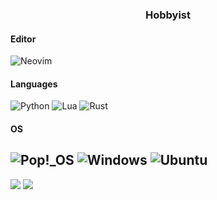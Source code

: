 <h3 align="center">Hobbyist</h3>

#### Editor
![Neovim](https://img.shields.io/badge/NeoVim-%2357A143.svg?&style=for-the-badge&logo=neovim&logoColor=white)</br>
#### Languages
![Python](https://img.shields.io/badge/Python-%233776AB.svg?&style=for-the-badge&logo=python&logoColor=white) ![Lua](https://img.shields.io/badge/lua-%232C2D72.svg?style=for-the-badge&logo=lua&logoColor=white) ![Rust](https://img.shields.io/badge/rust-%23000000.svg?style=for-the-badge&logo=rust&logoColor=white)<br>
#### OS
![Pop!_OS](https://img.shields.io/badge/Pop!__OS-%2348B9C7.svg?&style=for-the-badge&logo=pop!_os&logoColor=white) ![Windows](https://img.shields.io/badge/Windows-0078D6?style=for-the-badge&logo=windows&logoColor=white) ![Ubuntu](https://img.shields.io/badge/Ubuntu-E95420?style=for-the-badge&logo=ubuntu&logoColor=white)
---

![](https://github-readme-stats.vercel.app/api?username=LudoPinelli&count_private=true&theme=nord&show_icons=true)
![](https://github-readme-stats.vercel.app/api/top-langs/?username=LudoPinelli&theme=nord&layout=compact)
